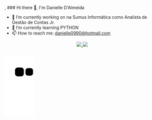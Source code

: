 , ### Hi there 👋, I'm Danielle D'Almeida

- 🔭 I’m currently working on  na Sumus Informática como Analista de Gestão de Contas Jr.
- 🌱 I’m currently learning  PYTHON
- 📫 How to reach me: danielle0990@hotmail.com

<div align="center">
  <a href="https://github.com/rafaballerini">
  <img height="180em" src="https://github-readme-stats.vercel.app/api?username=danielledalmeida&show_icons=true&theme=dracula&include_all_commits=true&count_private=true"/>
  <img height="180em" src="https://github-readme-stats.vercel.app/api/top-langs/?username=danielledalmeida&layout=compact&langs_count=7&theme=dracula"/>
</div>
<div style="display: inline_block"><br>



  ![Snake animation](https://github.com/rafaballerini/rafaballerini/blob/output/github-contribution-grid-snake.svg)
 
</div>
